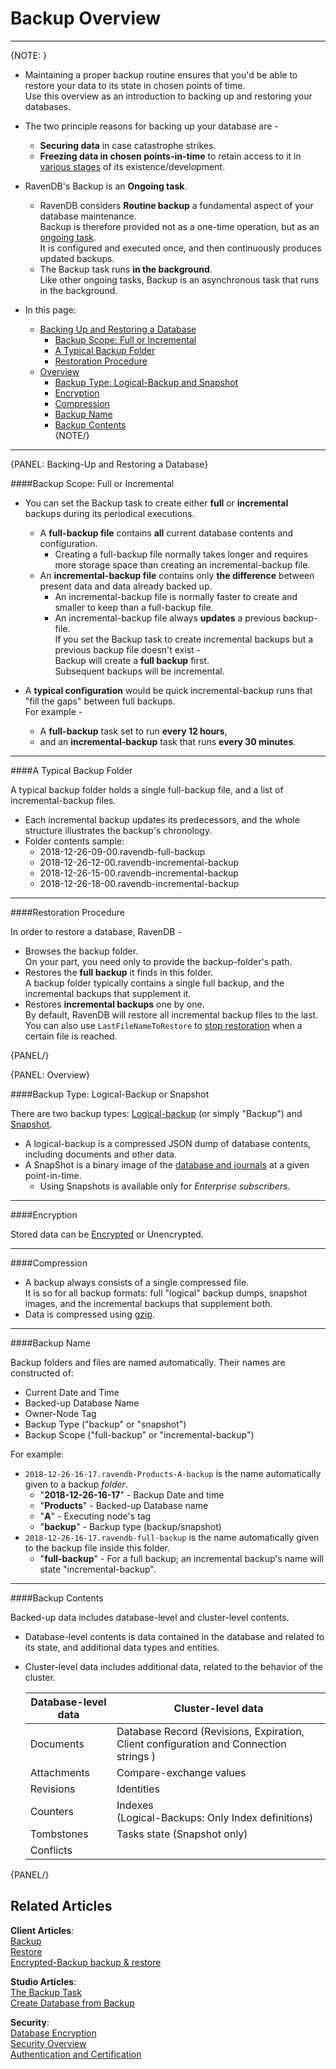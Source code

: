 ﻿# Backup Overview
---

{NOTE: }

* Maintaining a proper backup routine ensures that you'd be able to restore your data to its state in chosen points of time.  
  Use this overview as an introduction to backing up and restoring your databases.  

* The two principle reasons for backing up your database are -  
   * **Securing data** in case catastrophe strikes.  
   * **Freezing data in chosen points-in-time** to retain access to it in [various stages](../../client-api/operations/maintenance/backup/backup#point-in-time-backup) of its existence/development.  

* RavenDB's Backup is an **Ongoing task**.  
   * RavenDB considers **Routine backup** a fundamental aspect of your database maintenance.  
     Backup is therefore provided not as a one-time operation, but as an [ongoing task](../../studio/database/tasks/ongoing-tasks/general-info).  
     It is configured and executed once, and then continuously produces updated backups.  
   * The Backup task runs **in the background**.  
     Like other ongoing tasks, Backup is an asynchronous task that runs in the background.  

* In this page:  
  * [Backing Up and Restoring a Database](../../server/ongoing-tasks/backup-overview#backing-up-and-restoring-a-database)  
     * [Backup Scope: Full or Incremental](../../server/ongoing-tasks/backup-overview#backup-scope-full-or-incremental)  
     * [A Typical Backup Folder](../../server/ongoing-tasks/backup-overview#a-typical-backup-folder)  
     * [Restoration Procedure](../../server/ongoing-tasks/backup-overview#restoration-procedure)  
  * [Overview](../../server/ongoing-tasks/backup-overview#overview)  
      * [Backup Type: Logical-Backup and Snapshot](../../server/ongoing-tasks/backup-overview#backup-type-logical-backup-or-snapshot)  
      * [Encryption](../../server/ongoing-tasks/backup-overview#encryption)  
      * [Compression](../../server/ongoing-tasks/backup-overview#compression)  
      * [Backup Name](../../server/ongoing-tasks/backup-overview#backup-name)  
      * [Backup Contents](../../server/ongoing-tasks/backup-overview#backup-contents)  
{NOTE/}

---

{PANEL: Backing-Up and Restoring a Database}

####Backup Scope: Full or Incremental

* You can set the Backup task to create either **full** or **incremental** backups during its periodical executions.  
   * A **full-backup file** contains **all** current database contents and configuration.  
      * Creating a full-backup file normally takes longer and requires more storage space than creating an incremental-backup file.  
   * An **incremental-backup file** contains only **the difference** between present data and data already backed up.  
      * An incremental-backup file is normally faster to create and smaller to keep than a full-backup file.  
      * An incremental-backup file always **updates** a previous backup-file.  
        If you set the Backup task to create incremental backups but a previous backup file doesn't exist -  
        Backup will create a **full backup** first.  
        Subsequent backups will be incremental.  

* A **typical configuration** would be quick incremental-backup runs that "fill the gaps" between full backups.  
  For example -  
   * A **full-backup** task set to run **every 12 hours**,  
   * and an **incremental-backup** task that runs **every 30 minutes**.  

---

####A Typical Backup Folder

A typical backup folder holds a single full-backup file, and a list of incremental-backup files.  

* Each incremental backup updates its predecessors, and the whole structure illustrates the backup's chronology.  
* Folder contents sample:  
   * 2018-12-26-09-00.ravendb-full-backup
   * 2018-12-26-12-00.ravendb-incremental-backup
   * 2018-12-26-15-00.ravendb-incremental-backup
   * 2018-12-26-18-00.ravendb-incremental-backup

---

####Restoration Procedure

In order to restore a database, RavenDB -  

* Browses the backup folder.  
  On your part, you need only to provide the backup-folder's path.  
* Restores the **full backup** it finds in this folder.  
  A backup folder typically contains a single full backup, and the incremental backups that supplement it.  
* Restores **incremental backups** one by one.  
  By default, RavenDB will restore all incremental backup files to the last.  
  You can also use `LastFileNameToRestore` to [stop restoration](../../client-api/operations/maintenance/backup/restore#optional-settings) when a certain file is reached.  

{PANEL/}

{PANEL: Overview}

####Backup Type: Logical-Backup or Snapshot  

There are two backup types: [Logical-backup](../../client-api/operations/maintenance/backup/backup#logical-backup-or-simply-backup) (or simply "Backup") and [Snapshot](../../client-api/operations/maintenance/backup/backup#snapshot).  

* A logical-backup is a compressed JSON dump of database contents, including documents and other data.  
* A SnapShot is a binary image of the [database and journals](../../server/storage/directory-structure#storage--directory-structure) at a given point-in-time.  
   * Using Snapshots is available only for _Enterprise subscribers_.  

---

####Encryption

Stored data can be [Encrypted](../../client-api/operations/maintenance/backup/encrypted-backup) or Unencrypted.  

---

####Compression

* A backup always consists of a single compressed file.  
  It is so for all backup formats: full "logical" backup dumps, snapshot images, and the incremental backups that supplement both.  
* Data is compressed using [gzip](https://www.gzip.org/).  

---

####Backup Name

Backup folders and files are named automatically. Their names are constructed of:  

* Current Date and Time  
* Backed-up Database Name  
* Owner-Node Tag  
* Backup Type ("backup" or "snapshot")  
* Backup Scope ("full-backup" or "incremental-backup")  

For example:  

* `2018-12-26-16-17.ravendb-Products-A-backup` is the name automatically given to a backup _folder_.  
    * "**2018-12-26-16-17**" - Backup Date and time  
    * "**Products**" - Backed-up Database name  
    * "**A**" - Executing node's tag
    * "**backup**" - Backup type (backup/snapshot)  
* `2018-12-26-16-17.ravendb-full-backup` is the name automatically given to the backup file inside this folder.  
    * "**full-backup**" - For a full backup; an incremental backup's name will state "incremental-backup".  

---

####Backup Contents

Backed-up data includes database-level and cluster-level contents.  

* Database-level contents is data contained in the database and related to its state, and additional data types and entities.  
* Cluster-level data includes additional data, related to the behavior of the cluster.  

  | Database-level data | Cluster-level data|
  | ----|---- |
  | Documents | Database Record (Revisions, Expiration, Client configuration and Connection strings ) |
  | Attachments | Compare-exchange values |
  | Revisions | Identities |
  | Counters | Indexes <BR> (Logical-Backups: Only Index definitions) |
  | Tombstones | Tasks state (Snapshot only) |
  | Conflicts |

{PANEL/}

## Related Articles  
**Client Articles**:  
[Backup](../../client-api/operations/maintenance/backup/backup)  
[Restore](../../client-api/operations/maintenance/backup/restore)  
[Encrypted-Backup backup & restore](../../client-api/operations/maintenance/backup/encrypted-backup)  

**Studio Articles**:  
[The Backup Task](../../studio/database/tasks/ongoing-tasks/backup-task)  
[Create Database from Backup](../../studio/server/databases/create-new-database/from-backup)  

**Security**:  
[Database Encryption](../../server/security/encryption/database-encryption)  
[Security Overview](../../server/security/overview)  
[Authentication and Certification](../../server/security/authentication/certificate-configuration)  
